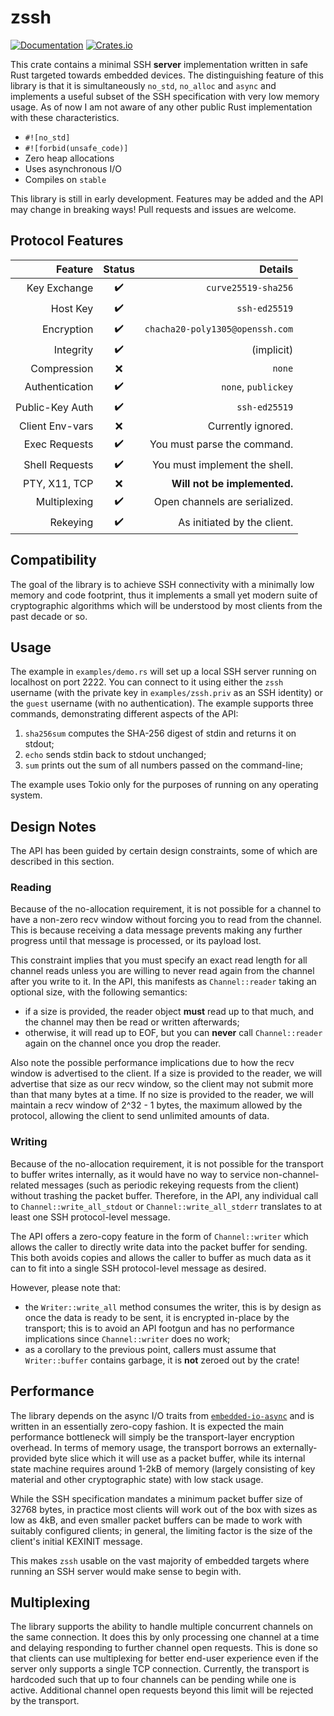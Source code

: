 # zssh

[![Documentation](https://docs.rs/zssh/badge.svg)](https://docs.rs/zssh)
[![Crates.io](https://img.shields.io/crates/v/zssh.svg)](https://crates.io/crates/zssh)

This crate contains a minimal SSH **server** implementation written in safe Rust targeted towards embedded devices. The distinguishing feature of this library is that it is simultaneously `no_std`, `no_alloc` and `async` and implements a useful subset of the SSH specification with very low memory usage. As of now I am not aware of any other public Rust implementation with these characteristics.

 - `#![no_std]`
 - `#![forbid(unsafe_code)]`
 - Zero heap allocations
 - Uses asynchronous I/O
 - Compiles on `stable`

This library is still in early development. Features may be added and the API may change in breaking ways! Pull requests and issues are welcome.

## Protocol Features

| Feature           | Status                | Details                               |
| ---:              | :---:                 | ---:                                  |
| Key Exchange      | :heavy_check_mark:    | `curve25519-sha256`                   |
| Host Key          | :heavy_check_mark:    | `ssh-ed25519`                         |
| Encryption        | :heavy_check_mark:    | `chacha20-poly1305@openssh.com`       |
| Integrity         | :heavy_check_mark:    | (implicit)                            |
| Compression       | :x:                   | `none`                                |
| Authentication    | :heavy_check_mark:    | `none`, `publickey`                   |
| Public-Key Auth   | :heavy_check_mark:    | `ssh-ed25519`                         |
| Client Env-vars   | :x:                   | Currently ignored.                    |
| Exec Requests     | :heavy_check_mark:    | You must parse the command.           |
| Shell Requests    | :heavy_check_mark:    | You must implement the shell.         |
| PTY, X11, TCP     | :x:                   | **Will not be implemented.**          |
| Multiplexing      | :heavy_check_mark:    | Open channels are serialized.         |
| Rekeying          | :heavy_check_mark:    | As initiated by the client.           |

## Compatibility

The goal of the library is to achieve SSH connectivity with a minimally low memory and code footprint, thus it implements a small yet modern suite of cryptographic algorithms which will be understood by most clients from the past decade or so.

## Usage

The example in `examples/demo.rs` will set up a local SSH server running on localhost on port 2222. You can connect to it using either the `zssh` username (with the private key in `examples/zssh.priv` as an SSH identity) or the `guest` username (with no authentication). The example supports three commands, demonstrating different aspects of the API:

 1. `sha256sum` computes the SHA-256 digest of stdin and returns it on stdout;
 2. `echo` sends stdin back to stdout unchanged;
 3. `sum` prints out the sum of all numbers passed on the command-line;

The example uses Tokio only for the purposes of running on any operating system.

## Design Notes

The API has been guided by certain design constraints, some of which are described in this section.

### Reading

Because of the no-allocation requirement, it is not possible for a channel to have a non-zero recv window without forcing you to read from the channel. This is because receiving a data message prevents making any further progress until that message is processed, or its payload lost.

This constraint implies that you must specify an exact read length for all channel reads unless you are willing to never read again from the channel after you write to it. In the API, this manifests as `Channel::reader` taking an optional size, with the following semantics:

 - if a size is provided, the reader object **must** read up to that much, and the channel may then be read or written afterwards;
 - otherwise, it will read up to EOF, but you can **never** call `Channel::reader` again on the channel once you drop the reader.

Also note the possible performance implications due to how the recv window is advertised to the client. If a size is provided to the reader, we will advertise that size as our recv window, so the client may not submit more than that many bytes at a time. If no size is provided to the reader, we will maintain a recv window of 2^32 - 1 bytes, the maximum allowed by the protocol, allowing the client to send unlimited amounts of data.

### Writing

Because of the no-allocation requirement, it is not possible for the transport to buffer writes internally, as it would have no way to service non-channel-related messages (such as periodic rekeying requests from the client) without trashing the packet buffer. Therefore, in the API, any individual call to `Channel::write_all_stdout` or `Channel::write_all_stderr` translates to at least one SSH protocol-level message.

The API offers a zero-copy feature in the form of `Channel::writer` which allows the caller to directly write data into the packet buffer for sending. This both avoids copies and allows the caller to buffer as much data as it can to fit into a single SSH protocol-level message as desired.

However, please note that:

 - the `Writer::write_all` method consumes the writer, this is by design as once the data is ready to be sent, it is encrypted in-place by the transport; this is to avoid an API footgun and has no performance implications since `Channel::writer` does no work;
 - as a corollary to the previous point, callers must assume that `Writer::buffer` contains garbage, it is **not** zeroed out by the crate!

## Performance

The library depends on the async I/O traits from [`embedded-io-async`](https://crates.io/crates/embedded-io-async) and is written in an essentially zero-copy fashion. It is expected the main performance bottleneck will simply be the transport-layer encryption overhead. In terms of memory usage, the transport borrows an externally-provided byte slice which it will use as a packet buffer, while its internal state machine requires around 1-2kB of memory (largely consisting of key material and other cryptographic state) with low stack usage.

While the SSH specification mandates a minimum packet buffer size of 32768 bytes, in practice most clients will work out of the box with sizes as low as 4kB, and even smaller packet buffers can be made to work with suitably configured clients; in general, the limiting factor is the size of the client's initial KEXINIT message.

This makes `zssh` usable on the vast majority of embedded targets where running an SSH server would make sense to begin with.

## Multiplexing

The library supports the ability to handle multiple concurrent channels on the same connection. It does this by only processing one channel at a time and delaying responding to further channel open requests. This is done so that clients can use multiplexing for better end-user experience even if the server only supports a single TCP connection. Currently, the transport is hardcoded such that up to four channels can be pending while one is active. Additional channel open requests beyond this limit will be rejected by the transport.

